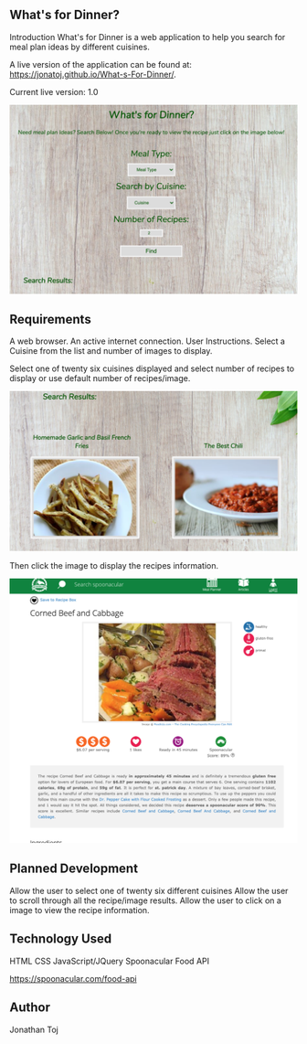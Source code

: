 ## What's for Dinner?

Introduction
What's for Dinner is a web application to help you search for meal plan ideas by different cuisines.

A live version of the application can be found at: https://jonatoj.github.io/What-s-For-Dinner/.

Current live version: 1.0

![Screenshot](main.png)


## Requirements
A web browser.
An active internet connection.
User Instructions.
Select a Cuisine from the list and number of images to display.


Select one of twenty six cuisines displayed and select number of recipes to display
or use default number of recipes/image.


![Screenshot](results.png)


Then click the image to display the recipes information.


![Screenshot](recipe.png)


## Planned Development

Allow the user to select one of twenty six different cuisines
Allow the user to scroll through all the recipe/image results.
Allow the user to click on a image to view the recipe information.

## Technology Used

HTML
CSS
JavaScript/JQuery
Spoonacular Food API

https://spoonacular.com/food-api

## Author
Jonathan Toj
